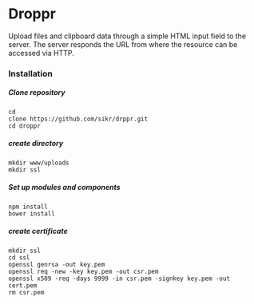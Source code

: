 # Droppr
Upload files and clipboard data through a simple HTML input field to the server.
The server responds the URL from where the resource can be accessed via HTTP.

### Installation

##### Clone repository
    cd
    clone https://github.com/sikr/drppr.git
    cd droppr

##### create directory
    mkdir www/uploads
    mkdir ssl

##### Set up modules and components
    npm install
    bower install

##### create certificate
    mkdir ssl
    cd ssl
    openssl genrsa -out key.pem
    openssl req -new -key key.pem -out csr.pem
    openssl x509 -req -days 9999 -in csr.pem -signkey key.pem -out cert.pem
    rm csr.pem
